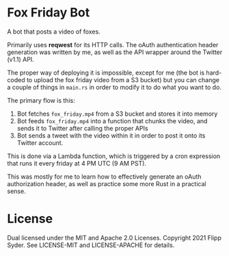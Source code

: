 Fox Friday Bot
==============

A bot that posts a video of foxes. 

Primarily uses **reqwest** for its HTTP calls. The oAuth authentication header
generation was written by me, as well as the API wrapper around the Twitter
(v1.1) API. 

The proper way of deploying it is impossible, except for me (the bot is
hard-coded to upload the fox friday video from a S3 bucket) but you can 
change a couple of things in `main.rs` in order to modify it to do what 
you want to do.

The primary flow is this:
1. Bot fetches `fox_friday.mp4` from a S3 bucket and stores it into memory
2. Bot feeds `fox_friday.mp4` into a function that chunks the video, and sends
   it to Twitter after calling the proper APIs
3. Bot sends a tweet with the video within it in order to post it onto its
   Twitter account.

This is done via a Lambda function, which is triggered by a cron expression that
runs it every friday at 4 PM UTC (9 AM PST).

This was mostly for me to learn how to effectively generate an oAuth
authorization header, as well as practice some more Rust in a practical sense.

License
=======

Dual licensed under the MIT and Apache 2.0 Licenses. Copyright 2021 Flipp Syder.
See LICENSE-MIT and LICENSE-APACHE for details.
